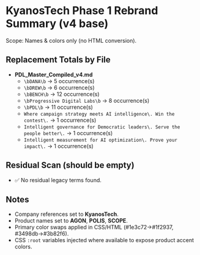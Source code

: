 # KyanosTech Phase 1 Rebrand Summary (v4 base)

Scope: Names & colors only (no HTML conversion).

## Replacement Totals by File

- **PDL_Master_Compiled_v4.md**
  - `\bDANA\b` → 5 occurrence(s)
  - `\bDREW\b` → 6 occurrence(s)
  - `\bBENCH\b` → 12 occurrence(s)
  - `\bProgressive Digital Labs\b` → 8 occurrence(s)
  - `\bPDL\b` → 11 occurrence(s)
  - `Where campaign strategy meets AI intelligence\. Win the contest\.` → 1 occurrence(s)
  - `Intelligent governance for Democratic leaders\. Serve the people better\.` → 1 occurrence(s)
  - `Intelligent measurement for AI optimization\. Prove your impact\.` → 1 occurrence(s)

## Residual Scan (should be empty)

- ✅ No residual legacy terms found.

## Notes
- Company references set to **KyanosTech**.
- Product names set to **AGON**, **POLIS**, **SCOPE**.
- Primary color swaps applied in CSS/HTML (#1e3c72→#1f2937, #3498db→#3b82f6).
- CSS `:root` variables injected where available to expose product accent colors.
